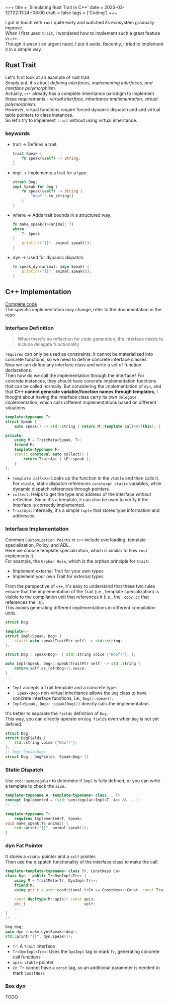 +++
title = 'Simulating Rust Trait in C++'
date = 2025-03-12T22:11:24+08:00
draft = false
tags = ['Coding']
+++

I got in touch with `rust` quite early and watched its ecosystem gradually improve.  
When I first used `trait`, I wondered how to implement such a great feature in `c++`.  
Though it wasn't an urgent need, I put it aside. Recently, I tried to implement it in a simple way.

## Rust Trait
Let's first look at an example of rust trait.  
Simply put, it's about *defining interfaces, implementing interfaces, and interface polymorphism*.  
Actually, `c++` already has a complete inheritance paradigm to implement these requirements - *virtual interface, inheritance implementation, virtual polymorphism*.  
However, virtual functions require forced dynamic dispatch and add virtual table pointers to class instances.  
So let's try to implement `trait` without using virtual inheritance.  

### keywords
- trait → Defines a trait.
  ```rust
  trait Speak {
      fn speak(&self) -> String;
  }
  ```
- impl → Implements a trait for a type.
  ```rust
  struct Dog;
  impl Speak for Dog {
      fn speak(&self) -> String {
          "Woof!".to_string()
      }
  }
  ```
- where → Adds trait bounds in a structured way.
  ```rust
  fn make_speak<T>(animal: T) 
  where 
      T: Speak 
  {
      println!("{}", animal.speak());
  }
  ```
- dyn → Used for dynamic dispatch.
  ```rust
  fn speak_dyn(animal: &dyn Speak) {
      println!("{}", animal.speak());
  }
  ```

## C++ Implementation

[Complete code](https://github.com/hypengw/rstd/blob/master/src/core/trait.cppm)    
The specific implementation may change, refer to the documentation in the repo

### Interface Definition

> When there's no reflection for code generation, the interface needs to include delegate functionality

`requires` can only be used as constraints; it cannot be materialized into concrete functions, so we need to define concrete interface classes.  
Now we can define any interface class and write a set of function declarations.  
Then how do we call the implementation through the interface? For concrete instances, they should have concrete implementation functions that can be called normally. But considering the implementation of `dyn`, and that **C++ cannot generate variable/function names through templates**, I thought about having the interface class carry its own `delegate` implementation, which calls different implementations based on different situations.  
```c++
template<typename T>
struct Speak {
    auto speak() -> std::string { return M::template call<0>(this); }

private:
    using M = TraitMeta<Speak, T>;
    friend M;
    template<typename F>
    static consteval auto collect() {
        return TraitApi { &F::speak };
    }
};
```
- `template call<X>`: Looks up the function in the `vtable` and then calls it.
  For `vtable`, static dispatch references `constexpr static` variables, while dynamic dispatch references through pointers.
- `collect`: Helps to get the type and address of the interface without reflection. Since it's a template, it can also be used to verify if the interface is correctly implemented.
- `TraitApi`: Internally, it's a simple `tuple` that stores type information and addresses.

### Interface Implementation

Common `Customization Points` in `c++` include overloading, template specialization, Policy, and ADL.  
Here we choose template specialization, which is similar to how `rust` implements it.  
For example, the `Orphan Rule`, which is the orphan principle for `trait`:  
- Implement external Trait for your own types  
- Implement your own Trait for external types

From the perspective of `c++`, it's easy to understand that these two rules ensure that the implementation of the Trait (i.e., template specialization) is visible to the compilation unit that references it (i.e., the `.cpp/.cc` that references the `.h`).  
This avoids generating different implementations in different compilation units.  

```c++
struct Dog;

template<>
struct Impl<Speak, Dog> {
    static auto speak(TraitPtr self) -> std::string;
};

struct Dog : Speak<Dog>  { std::string voice {"Woof!"}; };

auto Impl<Speak, Dog>::speak(TraitPtr self) -> std::string {
    return self.as_ref<Dog>().voice;
}
...
```
- `Impl` accepts a Trait template and a concrete type.
- `: Speak<Dog>` non-virtual inheritance allows the `Dog` class to have concrete interface functions, i.e., `Dog().speak()`.
- `Impl<Speak, Dog>::speak(Dog())` directly calls the implementation.

It's better to separate the `fields` definition of `Dog`.  
This way, you can directly operate on `Dog fields` even when `Dog` is not yet defined.  
```c++
struct Dog;
struct DogFields {
    std::string voice {"Woof!"};
};
// Impl Speak<Dog> ...
struct Dog : DogFields, Speak<Dog> {}
```

### Static Dispatch
Use `std::semiregular` to determine if `Impl` is fully defined, or you can write a template to check the `size`.  
``` c++
template<typename A, template<typename> class... T>
concept Implemented = (std::semiregular<Impl<T, A>> && ...);
// ...

template<typename T>
    requires Implemented<T, Speak>
void make_speak(T& animal) {
    std::print("{}", animal.speak());
}
```

### dyn Fat Pointer
It stores a `vtable` pointer and a `self` pointer.  
Then use the dispatch functionality of the interface class to make the call.  

```c++
template<template<typename> class Tr, ConstNess Cn>
class Dyn : public Tr<DynImpl<Tr>> {
    using M = TraitMeta<Tr, DynImpl<Tr>>;
    friend M;
    using ptr_t = std::conditional_t<Cn == ConstNess::Const, const TraitPtr, TraitPtr>;

    const decltype(M::apis)* const apis;
    ptr_t                          self;
    ...
}
// ...

Dog dog;
auto dyn = make_dyn<Speak>(dog);
std::print("{}", dyn.speak());
```
- `Tr`: A `Trait` interface
- `Tr<DynImpl<Tr>>`: Uses the `DynImpl` tag to mark `Tr`, generating concrete call functions
- `apis`: `vtable` pointer
- `Cn`: `Tr` cannot have a `const` tag, so an additional parameter is needed to mark `ConstNess`

### Box dyn
TODO